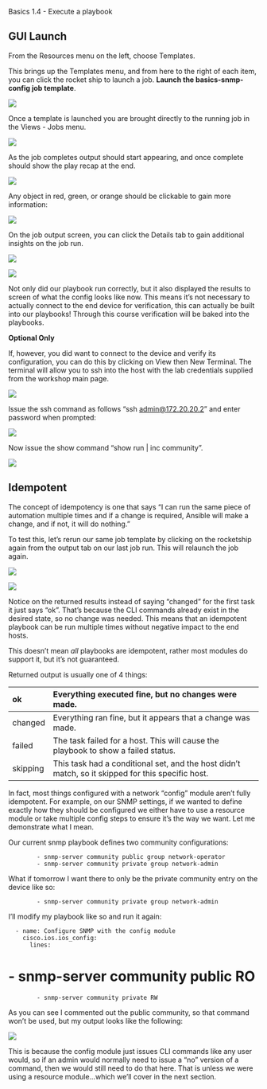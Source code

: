 ﻿<a name="_3t4zuh3r1m6r"></a>Basics 1.4 - Execute a playbook

## <a name="_yi42rimanll"></a>GUI Launch

From the Resources menu on the left, choose Templates.

This brings up the Templates menu, and from here to the right of each item, you can click the rocket ship to launch a job.  **Launch the basics-snmp-config job template**.

![](images/1.4/001.png)

Once a template is launched you are brought directly to the running job in the Views - Jobs menu.

![](images/1.4/002.png)

As the job completes output should start appearing, and once complete should show the play recap at the end.

![](images/1.4/003.png)

Any object in red, green, or orange should be clickable to gain more information:

![](images/1.4/004.png)


On the job output screen, you can click the Details tab to gain additional insights on the job run.

![](images/1.4/005.png)

![](images/1.4/006.png)

Not only did our playbook run correctly, but it also displayed the results to screen of what the config looks like now.  This means it’s not necessary to actually connect to the end device for verification, this can actually be built into our playbooks!  Through this course verification will be baked into the playbooks.

**Optional Only**

If, however, you did want to connect to the device and verify its configuration, you can do this by clicking on View then New Terminal.  The terminal will allow you to ssh into the host with the lab credentials supplied from the workshop main page.  

![](images/1.4/010.png)

Issue the ssh command as follows “ssh admin@172.20.20.2” and enter password when prompted:

![](images/1.4/011.png)

Now issue the show command “show run | inc community”.

![](images/1.4/012.png)

## <a name="_eizavuppgj5n"></a>Idempotent
The concept of idempotency is one that says “I can run the same piece of automation multiple times and if a change is required, Ansible will make a change, and if not, it will do nothing.”

To test this, let’s rerun our same job template by clicking on the rocketship again from the output tab on our last job run.  This will relaunch the job again.

![](images/1.4/007.png)

![](images/1.4/008.png)

Notice on the returned results instead of saying “changed” for the first task it just says “ok”.  That’s because the CLI commands already exist in the desired state, so no change was needed.  This means that an idempotent playbook can be run multiple times without negative impact to the end hosts.

This doesn’t mean *all* playbooks are idempotent, rather most modules do support it, but it’s not guaranteed.

Returned output is usually one of 4 things:





|ok|Everything executed fine, but no changes were made.|
| :- | :- |
|changed|Everything ran fine, but it appears that a change was made.|
|failed|The task failed for a host.  This will cause the playbook to show a failed status.|
|skipping|This task had a conditional set, and the host didn’t match, so it skipped for this specific host.|

In fact, most things configured with a network “config” module aren’t fully idempotent.  For example, on our SNMP settings, if we wanted to define exactly how they should be configured we either have to use a resource module or take multiple config steps to ensure it’s the way we want.  Let me demonstrate what I mean.

Our current snmp playbook defines two community configurations:

            - snmp-server community public group network-operator
            - snmp-server community private group network-admin

What if tomorrow I want there to only be the private community entry on the device like so:

            - snmp-server community private group network-admin

I’ll modify my playbook like so and run it again:

      - name: Configure SNMP with the config module
        cisco.ios.ios_config:
          lines:
  #         - snmp-server community public RO
            - snmp-server community private RW

As you can see I commented out the public community, so that command won’t be used, but my output looks like the following:

![](images/1.4/009.png)

This is because the config module just issues CLI commands like any user would, so if an admin would normally need to issue a “no” version of a command, then we would still need to do that here.  That is unless we were using a resource module…which we’ll cover in the next section.
